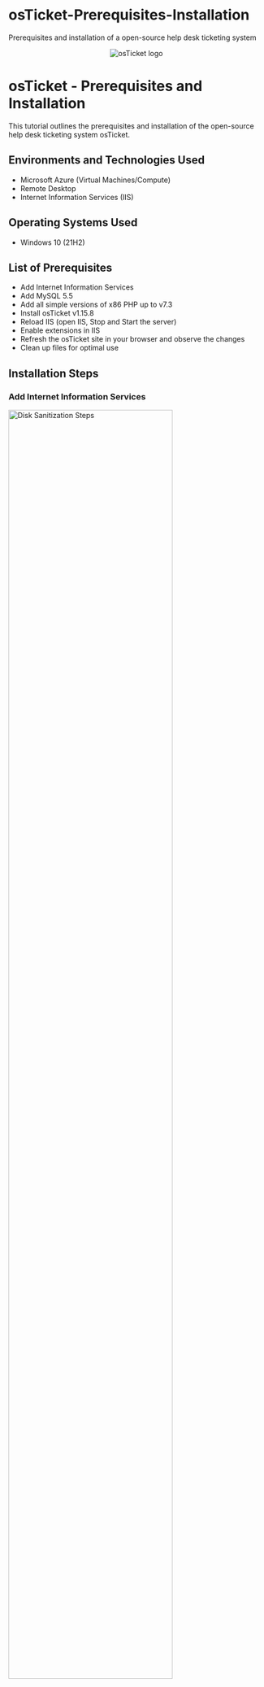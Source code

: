 # osTicket-Prerequisites-Installation
Prerequisites and installation of a open-source help desk ticketing system
<p align="center">
<img src="https://i.imgur.com/Clzj7Xs.png" alt="osTicket logo"/>
</p>

<h1>osTicket - Prerequisites and Installation</h1>
This tutorial outlines the prerequisites and installation of the open-source help desk ticketing system osTicket.<br />

<h2>Environments and Technologies Used</h2>

- Microsoft Azure (Virtual Machines/Compute)
- Remote Desktop
- Internet Information Services (IIS)

<h2>Operating Systems Used </h2>

- Windows 10</b> (21H2)

<h2>List of Prerequisites</h2>

- Add Internet Information Services
- Add MySQL 5.5
- Add all simple versions of x86 PHP up to v7.3
- Install osTicket v1.15.8
- Reload IIS (open IIS, Stop and Start the server) 
- Enable extensions in IIS
- Refresh the osTicket site in your browser and observe the changes
- Clean up files for optimal use

<h2>Installation Steps</h2>

<h3>Add Internet Information Services</h3>

<p>
<img src="https://i.imgur.com/zHQ3ykz.png" height="80%" width="80%" alt="Disk Sanitization Steps"/>
</p>
<p>
Step 1
  Install or enable IIS by opening the control panel. IIS will will enable a web server on your computer to run osTicket from the web. You can do this by typing "control panel" from your search bar within your task bar at the bottom of your desktop. 
</p>
<br />
<p>
<img src="https://i.imgur.com/q3gcFY4.png" height="80%" width="80%" alt="Disk Sanitization Steps"/>
</p>
<p>
Go to Programs and select uninstall program. 
</p>
<br />
<p>
<img src="https://i.imgur.com/EK6kueJ.png" height="80%" width="80%" alt="Disk Sanitization Steps"/>
</p>
<p>
Once you on the uninstall or change a program screen. Select Turn Windows features on or off on the right. 
</p>
<br />
<p>
<img src="https://i.imgur.com/GR02SGf.png" height="80%" width="80%" alt="Disk Sanitization Steps"/>
</p>
<p>
Select the Internet Information Services radio button in the dialog box and click Ok. 
</p>
<br />
<p>
<img src="https://i.imgur.com/77d9lAc.png" height="80%" width="80%" alt="Disk Sanitization Steps"/>
</p>
<p>
Once IIS has been installed, search the internet for Microsoft Web Platform Installer and download this extension.  You will need it to install the remaining software needed to install osTicket. 
</p>
<br />

<h3>Add MySQL 5.5</h3>
<p>
<img src="https://i.imgur.com/THXv7zF.png" height="80%" width="80%" alt="Disk Sanitization Steps"/>
</p>
<br />

<h3>Add all simple versions of x86 PHP up to v7.3</h3>

<p>
<img src="https://i.imgur.com/X7Fu35v.png" height="80%" width="80%" alt="Disk Sanitization Steps"/>
</p>
<p>
Search the web and install: "Web Platform Installer" & open "Web Platform Installer". In the dialog box, search Web Platform Installer to add "MySQL 5.5" & search to add all simple versions of (x86) PHP up until 7.3. 
</p>
<br />
<p>
<img src="https://i.imgur.com/gWpbvb3.png" height="80%" width="80%" alt="Disk Sanitization Steps"/>
</p>
<p>
Create a username and password when asked to finish installation. 
</p>
<br />
<p>
<img src="https://i.imgur.com/HTBMgNO.png" height="80%" width="80%" alt="Disk Sanitization Steps"/>
</p>
<p>
Web installer will attempt to finish installing all of the prerequistes that are checked (some of the downloads will fail, just manually download C++ redistribuable & PHP Manager via files found online). Continue to finish with installation. Find and install "PHP Manager" version 7.3.8 & version 1.5.0.
</p>
<br />
<p>
<img src="https://i.imgur.com/Pkh9Y3s.png" height="80%" width="80%" alt="Disk Sanitization Steps"/>
</p>
<p>
Install Microsoft Visual C++ 
</p>
<br />
<p>
<img src="https://i.imgur.com/xcIWPE5.png" height="80%" width="80%" alt="Disk Sanitization Steps"/>
</p>
<p>
Install PHP Manager
</p>
<br />

<h3>Install osTicket v1.15.8</h3>

<p>
<img src="https://i.imgur.com/eqFSUiY.png" height="80%" width="80%" alt="Disk Sanitization Steps"/>
</p>
<p>
Installation errors should be fixed at this point.  Download and install the osTicket software.  You will need to extract the zip file once downloaded. 
</p>
<br />
<p>
<img src="https://i.imgur.com/UPXpiYv.png" height="80%" width="80%" alt="Disk Sanitization Steps"/>
</p>
<p>
Once osTicket has been installed, open the download folder and copy it into your wwwroot folder that was created from IIS and rename the folder from upload to osTicket. filepath ThisPC/Windows (C:)/inetpub/wwwroot
</p>
<br />
<p>
<img src="https://i.imgur.com/mzNsDKY.png" height="80%" width="80%" alt="Disk Sanitization Steps"/>
</p>
<p>
Rename the upload folder to osTicket in the wwwroot folder
</p>
<br />

<h3>Reload IIS (open IIS, Stop and Start the server)</h3>

<p>
<img src="https://i.imgur.com/oXT19Dq.png" height="80%" width="80%" alt="Disk Sanitization Steps"/>
</p>
<p>
Go to -->Taskbar-->Type IIS in the searchbar and open the program-->You will need to restart the web server by selecting the browse 80 folder in the connections folder. -->Sites-->osTicket-->browse80-->stop-->restart
</p>
<br />


<p>
<img src="https://i.imgur.com/5gIVfsA.png" height="80%" width="80%" alt="Disk Sanitization Steps"/>
</p>
<p>
If the program was properly installed, you will see this prerequesite screen.  If not, please go back and install the missing php, C++, or php manager.  We will now enable eextensions. 
</p>
<br />

<h3>Enable extensions in IIS</h3>

<p>
<img src="https://i.imgur.com/udxfNHH.png" height="80%" width="80%" alt="Disk Sanitization Steps"/>
</p>
<p>
Enable the following extenions, php_imap.dll, php_intl.dll, and php_opcache.  Please refresh the osTicket site and oberve the changes. 
</p>
<br />
<br />
<p>
<img src="https://i.imgur.com/9Jyrbzi.png" height="80%" width="80%" alt="Disk Sanitization Steps"/>
</p>
<p>
Go to C:-->inetpub-->wwwroot-->osTicket-->include and right-click the ost-sampleconfig.php file and rename it to ost-config.php
</p>
<br />
<br />
<p>
<img src="https://i.imgur.com/uZR6cvY.png" height="80%" width="80%" alt="Disk Sanitization Steps"/>
</p>
<p>
Enable automatic permissions for everyone in this file by right-clicking on the file and select -->Properties-->Advanced-->Disable inheritance-->type everyone in the next dialog box-->selct the Full Access radio button-->Select the Apply button-->Select the Ok button 
</p>
<br />
<br />
<p>
<img src="https://i.imgur.com/8fczdiw.png" height="80%" width="80%" alt="Disk Sanitization Steps"/>
</p>
<p>
Download and install HeidiSQL for osTicket to have a client database that connects to MySQL that was installed previously. 
</p>
<br />
<br />
<p>
<img src="https://i.imgur.com/EP3idvb.png" height="80%" width="80%" alt="Disk Sanitization Steps"/>
</p>
<p>
To create a database, you will need the username and password that was used to install MySQL.  Create a new database by right-clicking on SSS-->New-->Database-->> name your database osTicket and click Ok.
</p>
<br />
<br />
<p>
<img src="https://i.imgur.com/KWNWOKb.png" height="80%" width="80%" alt="Disk Sanitization Steps"/>
</p>
<p>
Go to your osTicket installer in your browser tab and fill out the following information in the fields.  --> System Settings-->Admin User-->Database Settings--> Click on "Install Now" 
</p>
<br />

<h3>Refresh the osTicket site in your browser and observe the changes</h3>

<p>
<img src="https://i.imgur.com/8G89n6U.png" height="80%" width="80%" alt="Disk Sanitization Steps"/>
</p>
<p>
This screen will show a successful installation of osTicket
</p>
<br />
<h3>Clean up files for optimal use</h3>

<p>
<img src="https://i.imgur.com/KTZ9fhl.png" height="80%" width="80%" alt="Disk Sanitization Steps"/>
</p>
<p>
Lastly, we will clean up some files during installation to prevent future performance issues with osTicket. Go to your C:-->inetpub-->wwwroog-->osTicket and delete the setup file
</p>
<br />
<br />
<p>
<img src="https://i.imgur.com/nacJmFL.png" height="80%" width="80%" alt="Disk Sanitization Steps"/>
</p>
<p>
Go to C:-->Inetpub-->wwwroot-->osTicket-->inlclude and right click on ost-config.php and select securities tab-->advanced-->click edit to change permissions for everyone to only have read & execute by deselecting the radio buttons.  Click on apply-->Ok
